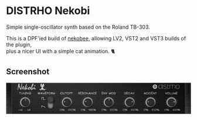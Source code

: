 # DISTRHO Nekobi

Simple single-oscillator synth based on the Roland TB-303.

This is a DPF'ied build of [nekobee](https://github.com/gordonjcp/nekobee), allowing LV2, VST2 and VST3 builds of the plugin,<br/>
plus a nicer UI with a simple cat animation. 🐈

## Screenshot
![Nekobi](https://raw.githubusercontent.com/DISTRHO/nekobi/master/plugins/Nekobi/Screenshot.png "Nekobi")<br/>
